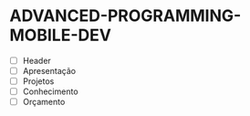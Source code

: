# ADVANCED-PROGRAMMING-MOBILE-DEV

- [ ] Header
- [ ] Apresentação
- [ ] Projetos
- [ ] Conhecimento
- [ ] Orçamento
